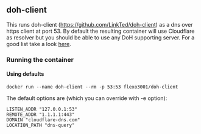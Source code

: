 ## doh-client

This runs doh-client (https://github.com/LinkTed/doh-client) as a dns over https client at port 53. By default the resulting container will use Cloudflare as resolver but you should be able to use any DoH supporting server. For a good list take a look [here](https://github.com/curl/curl/wiki/DNS-over-HTTPS).

### Running the container
#### Using defaults
```docker run --name doh-client --rm -p 53:53 flexo3001/doh-client```

The default options are (which you can override with -e option):

```
LISTEN_ADDR "127.0.0.1:53"
REMOTE_ADDR "1.1.1.1:443"
DOMAIN "cloudflare-dns.com"
LOCATION_PATH "dns-query"
```
